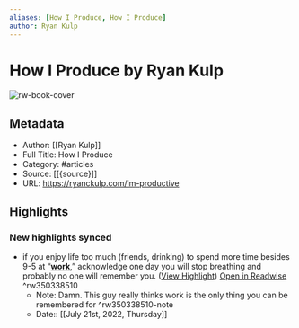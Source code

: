 ```yaml
---
aliases: [How I Produce, How I Produce]
author: Ryan Kulp
---
```

# How I Produce by Ryan Kulp

![rw-book-cover](https://www.ryanckulp.com/wp-content/uploads/2018/07/whatever-it-takes.jpg)

## Metadata
- Author: [[Ryan Kulp]]
- Full Title: How I Produce
- Category: #articles
- Source: [[{source}]]
- URL: https://ryanckulp.com/im-productive

## Highlights
### New highlights synced
- if you enjoy life too much (friends, drinking) to spend more time besides 9-5 at “[**work**](https://www.ryanckulp.com/are-humans-meant-to-work/),” acknowledge one day you will stop breathing and probably no one will remember you. ([View Highlight](https://read.readwise.io/read/01g8gcgn8grcym9xrgzyp21h1w)) [Open in Readwise](https://readwise.io/open/350338510) ^rw350338510
    - Note: Damn. This guy really thinks work is the only thing you can be remembered for ^rw350338510-note
    - Date:: [[July 21st, 2022, Thursday]]
